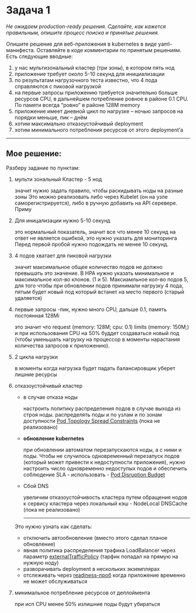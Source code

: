 # **Задача 1**

*Не ожидаем production-ready решения. Сделайте, как кажется правильным, опишите процесс поиска и принятые решения.*

Опишите решение для веб-приложения в kubernetes в виде yaml-манифеста. Оставляйте в коде комментарии по принятым решениям. Есть следующие вводные:

1. у нас мультизональный кластер (три зоны), в котором пять нод
2. приложение требует около 5-10 секунд для инициализации
3. по результатам нагрузочного теста известно, что 4 пода справляются с пиковой нагрузкой
4. на первые запросы приложению требуется значительно больше ресурсов CPU, в дальнейшем потребление ровное в районе 0.1 CPU. По памяти всегда “ровно” в районе 128M memory
5. приложение имеет дневной цикл по нагрузке – ночью запросов на порядки меньше, пик – днём
6. хотим максимально отказоустойчивый deployment
7. хотим минимального потребления ресурсов от этого deployment’а

------

## **Мое решение:**

Разберу задание по пунктам:

1. мульти зональный Кластер - 5 нод

   значит нужно задать правило, чтобы раскидывать ноды на разные зоны
   Это можно реализовать либо через Kubelet (он на узле саморегистрируется), либо в ручную добавить на API серевере. Приму 

2. Для иницализации нужно 5-10 секунд 

   это нормальный показатель, значит все что менее 10 секунд на ответ не является ошибкой, это нужно указать для мониторинга
   Перед первой пробой нужно подождать не менее 10 секунд.

3. 4 подов хватает для пиковой нагрузки

   значит максимальное общее количество подов не должно превышать это значение. В HPA нужно указать минимальное и максимальное кол-во клонов. (1 и 5). Максиамльное кол-во подов 5, для того чтобы при обновлении подов принимали нагрузку 4 пода, пятым будет новый под который встанет на место первого (старый удаляется) 

4. первые запросы -пик, нужно много CPU, дальше 0.1, память постоянная 128Mi

   это значит что request (memory: 128M; cpu: 0.1) limits (memory: 150М;) и при использования CPU на 50% буддет создаваться новый под (чтобы уменьшать нагрузку на процессор в моменты нарастания количества запросов к приложению). 

5. 2 цикла нагрузки

   в моменты когда нагрузка будет падать балансировщик уберет лишние ресурсы

6. отказоустойчивый кластер

   - в случае отказа ноды

     настроить политику распределения подов в случае выхода из строя ноды. распределять поды и по узлам и по зонам доступности [Pod Topology Spread Constraints](https://kubernetes.io/docs/concepts/workloads/pods/pod-topology-spread-constraints/)  (пока не реализовано)

   - **обновление kubernetes**

     при обновлении автоматом перезапускаются ноды, а с ними и поды. Чтобы не случилось одновременный перезапуск подов (который может привести к недоступности приложения), нужно настроить число одновременно недоступых подов и обеспечить соблюдение SLA - использовать - [Pod Disruption Budget](https://kubernetes.io/docs/tasks/run-application/configure-pdb/) 

   - Сбой DNS

     увеличим отказоустойчивость кластера путем обращения нодов к сервису кластера через локальный кэш - NodeLocal DNSCache (пока не реализовано)

     ------

   Это нужно узнать как сделать:

   - отключить автообновление (вместо этого сделал планое обновление)
   - явная политика распределения трафика LoadBalancer через  параметр [externalTrafficPolicy](https://cloud.yandex.ru/docs/managed-kubernetes/operations/create-load-balancer#advanced) (тарфик попадал на прямую на нужную ноду)
   - разворачивать deployment в нескольких экземплярах
   - отслеживать через  [readiness-проб](https://kubernetes.io/ru/docs/tasks/configure-pod-container/configure-liveness-readiness-startup-probes) когда приложение временно не может обслуживаться 

7. минимальное потребление ресурсов от деплоймента

   при исп CPU менее 50% излишние поды будут убираться

